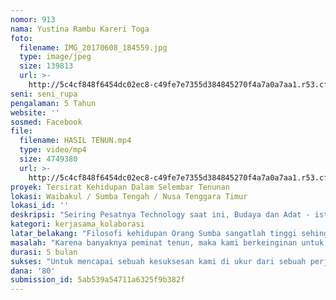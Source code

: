 ```yaml
---
nomor: 913
nama: Yustina Rambu Kareri Toga
foto:
  filename: IMG_20170608_184559.jpg
  type: image/jpeg
  size: 139813
  url: >-
    http://5c4cf848f6454dc02ec8-c49fe7e7355d384845270f4a7a0a7aa1.r53.cf2.rackcdn.com/7d015f2e-cc37-4df5-9a96-05bfbb8b0768/IMG_20170608_184559.jpg
seni: seni_rupa
pengalaman: 5 Tahun
website: ''
sosmed: Facebook
file:
  filename: HASIL TENUN.mp4
  type: video/mp4
  size: 4749380
  url: >-
    http://5c4cf848f6454dc02ec8-c49fe7e7355d384845270f4a7a0a7aa1.r53.cf2.rackcdn.com/525afa81-7187-448b-ba8c-7f8895cb552b/HASIL%20TENUN.mp4
proyek: Tersirat Kehidupan Dalam Selembar Tenunan
lokasi: Waibakul / Sumba Tengah / Nusa Tenggara Timur
lokasi_id: ''
deskripsi: "Seiring Pesatnya Technology saat ini, Budaya dan Adat - istiadat tidak terpisahkan dari kehidupan Masyarakat Sumba. Maka  kami terus menenun dan mendalami kain-kain/sarung Sumba dengan motif/simbol yang mengandung makna dan arti dari kehidupan masyarakat sehari-hari dan juga yang merupakan sumber pendapatan ekonomi rumah tangga.\r\nDalam Ritual Adat Kawin-Mawin ( Li Lawi ), Kain/sarung merupakan pemersatu kedua belah pihak dan juga tanda Belangsungkawa terhadap duka ( Li Mati ) atau sebagai kado dalam acara2 syukuran lainnya.\r\nMelihat dari kebutuhan di atas, maka kami terus memproduksi lebih banyak karena menarik perhatian konsumen untuk mengikuti trend model saat ini. oleh karena itu,dengan banyak konsumen/peminat Kain/sarung Sumba,maka kami masih sangat membutuhkan bantuan modal untuk memenuhi kebutuhan produksi kami."
kategori: kerjasama_kolaborasi
latar_belakang: "Filosofi kehidupan Orang Sumba sangatlah tinggi sehingga budayanya di lestarikan sampai dengan saat ini oleh masyarakat dan para Budayawan.oleh sebab itu, hidup berbudaya sangat sulit untuk di pisahkan dari budaya/adat yang di wariskan oleh Leluhur hingga generasi saat ini. Hal inilah yang di lihat sehingga kami sebagai perempuan Sumba yang selalu di batasi Ruang gerak merasa terpukau dan juga sedih melihat ekspresi perempuan hebat lainnya di luar sana.\r\nMaka dengan ini kami ingin membuktikan bahwa perempuan juga mampu berekspresi walaupun hanya dalam Tenunan.inilah yang menjadi motivasi kami untuk terus bekerja keras dalam memenuhi kebutuhan rumah tangga kami. Dimana hampir setiap hari kain tenun di butuhkan oleh masyarakat untuk kebutuhan adat /budaya Li Lawi (kawin-Mawin) dan tradisi Li Mati ( Duka ).\r\nSelain itu, banyak konsumen yang simpatik akan motif2 kami sehingga kelompok kami mulai mengikuti trend masa kini dengan mencoba untuk membuat tas,dompet topi,dari kain itu sendiri dengan tidak menghilangkan tradisi.\r\nSebagai Perempuan Sumba Kami tidak pasrah pada nasib yang masih terbelenggu dengan adat dan budaya,tetapi kami bangkit untuk menepis semua itu dan kami buktikan lewat banyak Pameran yang kami ikuti sehingga memotivasi perempuan Sumba lainnya untuk bangkit dan tidak pasrah pada keadaannya."
masalah: "Karena banyaknya peminat tenun, maka kami berkeinginan untuk membangun sebuah rumah sebagai tempat kami untuk kami menenun sambil mendiskusikan masalah/ isu- isu terkait perempuan serta sebagai pusat/tempat untuk melatih sesama perempuan. Saat ini kami melatih beberapa perempuan untuk bisa menenun dan sebagian dari mereka belum memiliki alat tenun dan benang.\r\n Pola pikir Masyarakat di Pengaruhi oleh trend dan Globalisasi tentang gaya hidup dengan Berpakaian adat sebagai wujud untuk melestarikan budaya. \r\nKami juga sangat membutuhkan Mesin Jahit karena Selama ini kami hanya menghasilkan kain mentah dan kami harus menyewa orang lain untuk menjahit supaya terbentuk menjadi kain dan sarung, dan kami juga ingin mencoba untuk mengekspresikan kain-kain kami dalam bentuk dompet,tas,topi,atau souvenir lainnya."
durasi: 5 bulan
sukses: "Untuk mencapai sebuah kesuksesan kami di ukur dari sebuah perjuangan kami dengan mengikuti berbagai pelatihan tenun untuk mengembangkan kreatifitas dalam mengikuti trend masa kini tanpa menghilang tradisi/budaya. \r\nKami sering mengikuti Pameran Pembangunan baik yang di lakukan di kabupaten kami maupun di luar kabupaten.tetapi kami hanya memamerkan kain - kain utuh sehingga banyak orang menilai kain kami sangat mahal. Hal inilah yang membuat kami berpikir untuk mencoba berkreatif  lagi menjadi tas, sepatu,dompet dan souvenir lainnya sehingga harga mudah jangkau oleh konsumen yang mencintai motif dan karya tangan kami sebagai perempuan yang Mampu Bangkit."
dana: '80'
submission_id: 5ab539a54711a6325f9b382f
---
```

